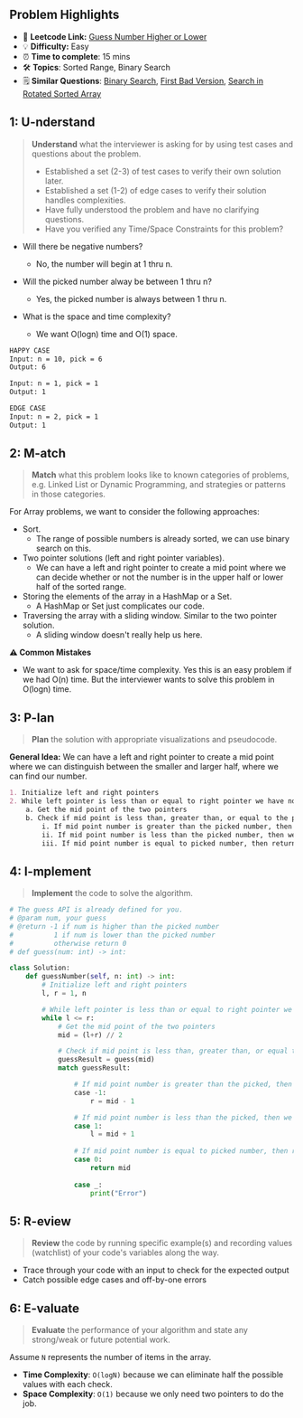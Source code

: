 ## Problem Highlights

* 🔗 **Leetcode Link:** [Guess Number Higher or Lower](https://leetcode.com/problems/guess-number-higher-or-lower/)
* 💡 **Difficulty:** Easy
* ⏰ **Time to complete**: 15 mins
* 🛠️ **Topics**: Sorted Range, Binary Search 
* 🗒️ **Similar Questions**: [Binary Search](https://leetcode.com/problems/binary-search/), [First Bad Version](https://leetcode.com/problems/first-bad-version/), [Search in Rotated Sorted Array](https://leetcode.com/problems/search-in-rotated-sorted-array/)
    
## 1: U-nderstand
 
> **Understand** what the interviewer is asking for by using test cases and questions about the problem.
> 
> - Established a set (2-3) of test cases to verify their own solution later.
> - Established a set (1-2) of edge cases to verify their solution handles complexities.
> - Have fully understood the problem and have no clarifying questions.
> - Have you verified any Time/Space Constraints for this problem?

- Will there be negative numbers?
    - No, the number will begin at 1 thru n.

- Will the picked number alway be between 1 thru n?
    - Yes, the picked number is always between 1 thru n.

- What is the space and time complexity?
    - We want O(logn) time and O(1) space. 


```markdown
HAPPY CASE
Input: n = 10, pick = 6
Output: 6

Input: n = 1, pick = 1
Output: 1

EDGE CASE
Input: n = 2, pick = 1
Output: 1
```   
    
## 2: M-atch

<!-- See https://docs.google.com/document/d/1hYT1hoOJ6pFIt8A5q-PIZmYP7pB4WqlzyUJgFx9x2mY/edit#heading=h.ya2de4n4zsds for list of algorithms based on question type-->

> **Match** what this problem looks like to known categories of problems, e.g. Linked List or Dynamic Programming, and strategies or patterns in those categories.

For Array problems, we want to consider the following approaches:

- Sort. 
    - The range of possible numbers is already sorted, we can use binary search on this.
- Two pointer solutions (left and right pointer variables). 
    - We can have a left and right pointer to create a mid point where we can decide whether or not the number is in the upper half or lower half of the sorted range. 
- Storing the elements of the array in a HashMap or a Set. 
    - A HashMap or Set just complicates our code.
- Traversing the array with a sliding window. Similar to the two pointer solution. 
    - A sliding window doesn't really help us here.

**⚠️ Common Mistakes**

* We want to ask for space/time complexity. Yes this is an easy problem if we had O(n) time. But the interviewer wants to solve this problem in O(logn) time.


## 3: P-lan

> **Plan** the solution with appropriate visualizations and pseudocode.

**General Idea:** We can have a left and right pointer to create a mid point where we can distinguish between the smaller and larger half, where we can find our number. 


```markdown
1. Initialize left and right pointers
2. While left pointer is less than or equal to right pointer we have not exhausted the possible numbers
    a. Get the mid point of the two pointers 
    b. Check if mid point is less than, greater than, or equal to the picked number.
        i. If mid point number is greater than the picked number, then we need to check the smaller half for the picked number. Set the right pointer to mid pointer - 1
        ii. If mid point number is less than the picked number, then we need to check the larger half for the picked number. Set the left pointer to mid pointer + 1
        iii. If mid point number is equal to picked number, then return the picked number 
```

## 4: I-mplement

> **Implement** the code to solve the algorithm.

```python
# The guess API is already defined for you.
# @param num, your guess
# @return -1 if num is higher than the picked number
#          1 if num is lower than the picked number
#          otherwise return 0
# def guess(num: int) -> int:

class Solution:
    def guessNumber(self, n: int) -> int:
        # Initialize left and right pointers
        l, r = 1, n

        # While left pointer is less than or equal to right pointer we have not exhausted the possible numbers
        while l <= r:
            # Get the mid point of the two pointers 
            mid = (l+r) // 2

            # Check if mid point is less than, greater than, or equal to the picked number.
            guessResult = guess(mid)
            match guessResult:

                # If mid point number is greater than the picked, then we need to check the smaller half for the picked number. Set the right pointer to mid pointer - 1
                case -1:
                    r = mid - 1

                # If mid point number is less than the picked, then we need to check the larger half for the picked number. Set the left pointer to mid pointer + 1
                case 1:
                    l = mid + 1
                
                # If mid point number is equal to picked number, then return the picked number
                case 0:
                    return mid
                    
                case _:
                    print("Error")
```
    
## 5: R-eview

> **Review** the code by running specific example(s) and recording values (watchlist) of your code's variables along the way.

- Trace through your code with an input to check for the expected output
- Catch possible edge cases and off-by-one errors

## 6: E-valuate

> **Evaluate** the performance of your algorithm and state any strong/weak or future potential work.

Assume `N` represents the number of items in the array.

* **Time Complexity**: `O(logN)` because we can eliminate half the possible values with each check.
* **Space Complexity**: `O(1)` because we only need two pointers to do the job.